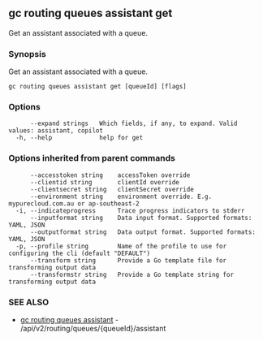 ## gc routing queues assistant get

Get an assistant associated with a queue.

### Synopsis

Get an assistant associated with a queue.

```
gc routing queues assistant get [queueId] [flags]
```

### Options

```
      --expand strings   Which fields, if any, to expand. Valid values: assistant, copilot
  -h, --help             help for get
```

### Options inherited from parent commands

```
      --accesstoken string    accessToken override
      --clientid string       clientId override
      --clientsecret string   clientSecret override
      --environment string    environment override. E.g. mypurecloud.com.au or ap-southeast-2
  -i, --indicateprogress      Trace progress indicators to stderr
      --inputformat string    Data input format. Supported formats: YAML, JSON
      --outputformat string   Data output format. Supported formats: YAML, JSON
  -p, --profile string        Name of the profile to use for configuring the cli (default "DEFAULT")
      --transform string      Provide a Go template file for transforming output data
      --transformstr string   Provide a Go template string for transforming output data
```

### SEE ALSO

* [gc routing queues assistant](gc_routing_queues_assistant.html)	 - /api/v2/routing/queues/{queueId}/assistant


